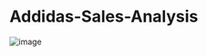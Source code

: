# Addidas-Sales-Analysis
![image](https://github.com/charliethomasct82/Addidas-Sales-Analysis/assets/93368865/3ffac12f-de2d-45ac-803f-068b3f8478b8)
